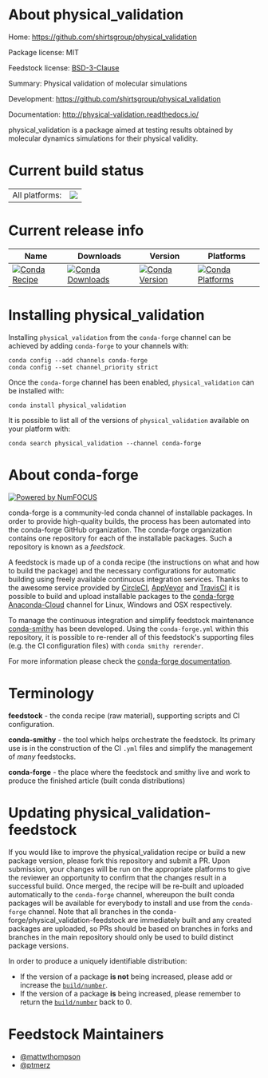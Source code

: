 About physical_validation
=========================

Home: https://github.com/shirtsgroup/physical_validation

Package license: MIT

Feedstock license: [BSD-3-Clause](https://github.com/conda-forge/physical_validation-feedstock/blob/master/LICENSE.txt)

Summary: Physical validation of molecular simulations

Development: https://github.com/shirtsgroup/physical_validation

Documentation: http://physical-validation.readthedocs.io/

physical_validation is a package aimed at testing results obtained by molecular dynamics
simulations for their physical validity.


Current build status
====================


<table><tr><td>All platforms:</td>
    <td>
      <a href="https://dev.azure.com/conda-forge/feedstock-builds/_build/latest?definitionId=14477&branchName=master">
        <img src="https://dev.azure.com/conda-forge/feedstock-builds/_apis/build/status/physical_validation-feedstock?branchName=master">
      </a>
    </td>
  </tr>
</table>

Current release info
====================

| Name | Downloads | Version | Platforms |
| --- | --- | --- | --- |
| [![Conda Recipe](https://img.shields.io/badge/recipe-physical_validation-green.svg)](https://anaconda.org/conda-forge/physical_validation) | [![Conda Downloads](https://img.shields.io/conda/dn/conda-forge/physical_validation.svg)](https://anaconda.org/conda-forge/physical_validation) | [![Conda Version](https://img.shields.io/conda/vn/conda-forge/physical_validation.svg)](https://anaconda.org/conda-forge/physical_validation) | [![Conda Platforms](https://img.shields.io/conda/pn/conda-forge/physical_validation.svg)](https://anaconda.org/conda-forge/physical_validation) |

Installing physical_validation
==============================

Installing `physical_validation` from the `conda-forge` channel can be achieved by adding `conda-forge` to your channels with:

```
conda config --add channels conda-forge
conda config --set channel_priority strict
```

Once the `conda-forge` channel has been enabled, `physical_validation` can be installed with:

```
conda install physical_validation
```

It is possible to list all of the versions of `physical_validation` available on your platform with:

```
conda search physical_validation --channel conda-forge
```


About conda-forge
=================

[![Powered by
NumFOCUS](https://img.shields.io/badge/powered%20by-NumFOCUS-orange.svg?style=flat&colorA=E1523D&colorB=007D8A)](https://numfocus.org)

conda-forge is a community-led conda channel of installable packages.
In order to provide high-quality builds, the process has been automated into the
conda-forge GitHub organization. The conda-forge organization contains one repository
for each of the installable packages. Such a repository is known as a *feedstock*.

A feedstock is made up of a conda recipe (the instructions on what and how to build
the package) and the necessary configurations for automatic building using freely
available continuous integration services. Thanks to the awesome service provided by
[CircleCI](https://circleci.com/), [AppVeyor](https://www.appveyor.com/)
and [TravisCI](https://travis-ci.com/) it is possible to build and upload installable
packages to the [conda-forge](https://anaconda.org/conda-forge)
[Anaconda-Cloud](https://anaconda.org/) channel for Linux, Windows and OSX respectively.

To manage the continuous integration and simplify feedstock maintenance
[conda-smithy](https://github.com/conda-forge/conda-smithy) has been developed.
Using the ``conda-forge.yml`` within this repository, it is possible to re-render all of
this feedstock's supporting files (e.g. the CI configuration files) with ``conda smithy rerender``.

For more information please check the [conda-forge documentation](https://conda-forge.org/docs/).

Terminology
===========

**feedstock** - the conda recipe (raw material), supporting scripts and CI configuration.

**conda-smithy** - the tool which helps orchestrate the feedstock.
                   Its primary use is in the construction of the CI ``.yml`` files
                   and simplify the management of *many* feedstocks.

**conda-forge** - the place where the feedstock and smithy live and work to
                  produce the finished article (built conda distributions)


Updating physical_validation-feedstock
======================================

If you would like to improve the physical_validation recipe or build a new
package version, please fork this repository and submit a PR. Upon submission,
your changes will be run on the appropriate platforms to give the reviewer an
opportunity to confirm that the changes result in a successful build. Once
merged, the recipe will be re-built and uploaded automatically to the
`conda-forge` channel, whereupon the built conda packages will be available for
everybody to install and use from the `conda-forge` channel.
Note that all branches in the conda-forge/physical_validation-feedstock are
immediately built and any created packages are uploaded, so PRs should be based
on branches in forks and branches in the main repository should only be used to
build distinct package versions.

In order to produce a uniquely identifiable distribution:
 * If the version of a package **is not** being increased, please add or increase
   the [``build/number``](https://docs.conda.io/projects/conda-build/en/latest/resources/define-metadata.html#build-number-and-string).
 * If the version of a package **is** being increased, please remember to return
   the [``build/number``](https://docs.conda.io/projects/conda-build/en/latest/resources/define-metadata.html#build-number-and-string)
   back to 0.

Feedstock Maintainers
=====================

* [@mattwthompson](https://github.com/mattwthompson/)
* [@ptmerz](https://github.com/ptmerz/)

